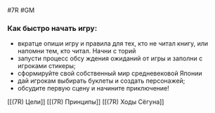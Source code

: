 #7R #GM

### Как быстро начать игру:

- вкратце опиши игру и правила для тех, кто не читал книгу, или напомни тем, кто читал. Начни с торий
- запусти процесс обсу ждения ожиданий от игры и заполни с игроками стикеры;
- сформируйте свой собственный мир средневековой Японии
- дай игрокам выбирать буклеты и создать персонажей;
- обсудите первую сцену и начините приключение!

[[(7R) Цели]]
[[(7R) Принципы]]
[[(7R) Ходы Сёгуна]]